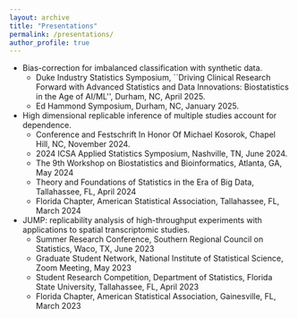 ```yaml
---
layout: archive
title: "Presentations"
permalink: /presentations/
author_profile: true
---
```

- Bias-correction for imbalanced classification with synthetic data.
  - Duke Industry Statistics Symposium, ``Driving Clinical Research Forward with Advanced Statistics and Data Innovations: Biostatistics in the Age of AI/ML'', Durham, NC, April 2025.  
  - Ed Hammond Symposium, Durham, NC, January 2025.
- High dimensional replicable inference of multiple studies account for dependence.
  - Conference and Festschrift In Honor Of Michael Kosorok, Chapel Hill, NC, November 2024.
  - 2024 ICSA Applied Statistics Symposium, Nashville, TN, June 2024.
  - The 9th Workshop on Biostatistics and Bioinformatics, Atlanta, GA, May 2024
  - Theory and Foundations of Statistics in the Era of Big Data, Tallahassee, FL, April 2024
  - Florida Chapter, American Statistical Association, Tallahassee, FL, March 2024
- JUMP: replicability analysis of high-throughput experiments with applications to spatial transcriptomic studies.
  - Summer Research Conference, Southern Regional Council on Statistics, Waco, TX, June 2023
  - Graduate Student Network, National Institute of Statistical Science, Zoom Meeting, May 2023
  - Student Research Competition, Department of Statistics, Florida State University, Tallahassee, FL, April 2023
  - Florida Chapter, American Statistical Association, Gainesville, FL, March 2023
